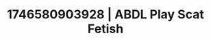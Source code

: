 ---
categories:
- Erotic surprise
- Erotic AI content
- AI-generated
- Softcore vibes
- ASMR
- After dark play
- Cosplay
- Erotic hair pulling
image: /assets/images/1746580903928.jpg
layout: post
seo:
  description: Featured content with exclusive Scat Fetish, ABDL Play. HD images available.
  keywords: Scat Fetish, ABDL Play
  og_image: /assets/images/1746580903928.jpg
  schema_type: VisualArtwork
tags:
- ABDL Play
- '#1746580903928'
- Scat Fetish
title: 1746580903928 | ABDL Play Scat Fetish
---